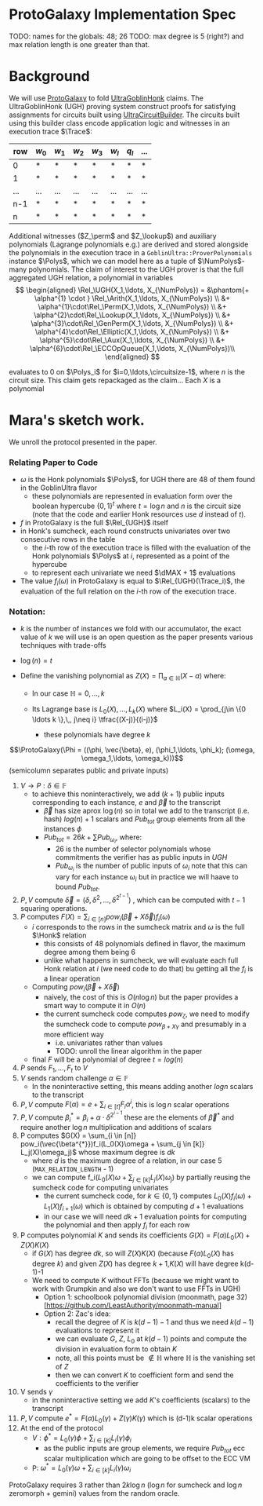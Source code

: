 # ProtoGalaxy Implementation Spec

$$
\newcommand{\MAX}{\text{MAX}}
\newcommand{\dMAX}{d_\MAX}
\newcommand{\circuitsize}{n}
\newcommand{\Rel}{\text{Rel}}
\newcommand{\UGH}{\text{UGH}}
\newcommand{\Arith}{\text{Arith}}
\newcommand{\Perm}{\text{Perm}}
\newcommand{\Lookup}{\text{Lookup}}
\newcommand{\GenPerm}{\text{GenPerm}}
\newcommand{\Aux}{\text{Aux}}
\newcommand{\Elliptic}{\text{Elliptic}}
\newcommand{\ECCOpQueue}{\text{ECCOpQueue}}
\newcommand{\perm}{\text{perm}}
\newcommand{\lookup}{\text{lookup}}
\newcommand{\Trace}{\text{Trace}}
\newcommand{\Polys}{\text{Polys}}
\newcommand{\NumPolys}{N_\Polys}
\newcommand{\ProtoGalaxy}{\text{ProtoGalaxy}}
\newcommand{\Honk}{\text{Honk}}
$$

TODO: names for the globals: 48; 26
TODO: max degree is 5 (right?) and max relation length is one greater than that.
# Background
We will use [ProtoGalaxy](https://eprint.iacr.org/archive/2023/1106/1690490682.pdf) to fold [UltraGoblinHonk](https://github.com/AztecProtocol/aztec-packages/blob/master/circuits/cpp/barretenberg/cpp/src/barretenberg/honk/flavor/goblin_ultra.hpp) claims. The UltraGoblinHonk (UGH) proving system construct proofs for satisfying assignments for circuits built using [UltraCircuitBuilder](https://github.com/AztecProtocol/aztec-packages/blob/master/circuits/cpp/barretenberg/cpp/src/barretenberg/proof_system/circuit_builder/ultra_circuit_builder.hpp). The circuits built using this builder class encode application logic and witnesses in an execution trace $\Trace$:

| row | $w_0$ | $w_1$ | $w_2$ | $w_3$ | $w_l$ | $q_l$ | ... |
|-----|-------|-------|-------|-------|-------|-------|-----|
| 0   | *     | *     | *     | *     | *     | *     | *   |
| 1   | *     | *     | *     | *     | *     | *     | *   |
| ... | ...   | ...   | ...   | ...   | ...   | ...   | ... |
| n-1 | *     | *     | *     | *     | *     | *     | *   |
| n   | *     | *     | *     | *     | *     | *     | *   |

Additional witnesses ($Z_\perm$ and $Z_\lookup$) and auxiliary polynomials (Lagrange polynomials e.g.) are derived and stored alongside the polynomials in the execution trace in a `GoblinUltra::ProverPolynomials` instance $\Polys$, which we can model here as a tuple of $\NumPolys$-many polynomials. The claim of interest to the UGH prover is that the full aggregated UGH relation, a polynomial in variables
$$
\begin{aligned}
\Rel_\UGH(X_1,\ldots, X_{\NumPolys}) = 
&\phantom{+ \alpha^{1} \cdot } \Rel_\Arith(X_1,\ldots, X_{\NumPolys}) \\
&+ \alpha^{1}\cdot\Rel_\Perm(X_1,\ldots, X_{\NumPolys}) \\
&+ \alpha^{2}\cdot\Rel_\Lookup(X_1,\ldots, X_{\NumPolys}) \\
&+ \alpha^{3}\cdot\Rel_\GenPerm(X_1,\ldots, X_{\NumPolys}) \\
&+ \alpha^{4}\cdot\Rel_\Elliptic(X_1,\ldots, X_{\NumPolys}) \\
&+ \alpha^{5}\cdot\Rel_\Aux(X_1,\ldots, X_{\NumPolys}) \\
&+ \alpha^{6}\cdot\Rel_\ECCOpQueue(X_1,\ldots, X_{\NumPolys})\\
\end{aligned}
$$

evaluates to 0 on $\Polys_i$ for $i=0,\ldots,\circuitsize-1$, where $n$ is the circuit size. This claim gets repackaged as the claim...
Each $X$ is a polynomial

# Mara's sketch work.

 We unroll the protocol presented in the paper.

 ### Relating Paper to Code
 * $\omega$ is the Honk polynomials $\Polys$, for UGH there are 48 of them found in the GoblinUltra flavor
    * these polynomials are represented in evaluation form over the boolean hypercube $\{0,1\}^t$ where $t = \log n$ and $n$ is the circuit size (note that the code and earlier Honk resources use $d$ instead of $t$).
 * $f$ in ProtoGalaxy is the full $\Rel_{UGH}$ itself
 * in Honk's sumcheck, each round constructs univariates over two consecutive rows in the table
    * the $i$-th row of the execution trace is filled with the evaluation of the Honk polynomials $\Polys$ at $i$, represented as a point of the hypercube
    * to represent each univariate we need $\dMAX + 1$ evaluations
* The value $f_i(\omega)$ in ProtoGalaxy is equal to $\Rel_{UGH}(\Trace_i)$, the evaluation of the full relation on the $i$-th row of the execution trace.

### Notation:

* $k$ is the number of instances we fold with our accumulator, the exact value of $k$ we will use is an open question as the paper presents various techniques with trade-offs

* $\log(n) = t$

* Define the vanishing polynomial as $Z(X) = \prod_{a \in \mathbb{H}}(X - a)$ where:
    * In our case $\mathbb{H} = {0,\ldots, k}$
    * Its Lagrange base is $L_0(X), \ldots, L_k(X)$ where
     $L_i(X) = \prod_{j\in \{0 \ldots k \},\,, j\neq i} \tfrac{(X-j)}{(i-j)}$

        * these polynomials have degree $k$



$$\ProtoGalaxy(\Phi = ((\phi, \vec{\beta}, e), (\phi_1,\ldots, \phi_k); (\omega, \omega_1,\ldots, \omega_k)))$$
(semicolumn separates public and private inputs)

1. $V \rightarrow P:\delta \in \mathbb{F}$
    * to achieve this noninteractively, we add ($k + 1$) public inputs corresponding to each instance, $e$ and $\vec{\beta}$ to the transcript
      * $\vec{\beta}$ has size aprox $\log(n)$ so in total we add to the transcript (i.e. hash) $log(n) + 1$ scalars and $Pub_{tot}$ group elements from all the instances $\phi$
      * $Pub_{tot} = 26k + \sum Pub_{\omega_i}$, where: 
        - $26$ is the number of selector polynomials whose commitments the verifier has as public inputs in $UGH$ 
        - $Pub_{\omega_i}$ is the number of public inputs of $\omega_i$ note that this can vary for each instance $\omega_i$ but in practice we will haave to bound $Pub_{tot}$.
2. $P, V$ compute $\vec{\delta} = (\delta, \delta^2, \ldots, \delta^{2^{t -1}})$ , which can be computed with $t-1$ squaring operations.
3. $P$ computes  $F(X) = \sum_{i \in [n]} pow_i(\vec{\beta} + X\vec{\delta})f_i(\omega)$
    * $i$ corresponds to the rows in the sumcheck matrix and $\omega$ is the full $\Honk$ relation 
        * this consists of 48 polynomials defined in flavor, the maximum degree among them being 6
        * unlike what happens in sumcheck, we will evaluate each full Honk relation at $i$ (we need code to do that) bu getting all the $f_i$ is a linear operation
    * Computing $pow_i(\vec{\beta} + X\vec{\delta})$ 
        * naively, the cost of this is $O(n \log n)$ but the paper provides a smart way to compute it in $O(n)$
        * the current sumcheck code computes $pow_{\zeta}$, we need to modify the sumcheck code to compute $pow_{\beta + X\gamma}$ and presumably in a more efficient way
            * i.e. univariates rather than values
            * TODO: unroll the linear algorithm in the paper
    * final $F$ will be a polynomial of degree $t = log(n)$
4. $P$ sends $F_1, \ldots,F_{t}$ to $V$
5. $V$ sends random challenge $\alpha \in \mathbb{F}$
    * In the noninteractive setting, this means adding another $logn$ scalars to the transcript 
6. $P, V$ compute $F(\alpha) = e + \sum_{i \in [t]}F_i \alpha^i$, this is $\log n$ scalar operations
7. $P, V$ compute $\beta^*_i = \beta_i  +\alpha \cdot \delta^{2^{i-1}}$ these are the elements of $\vec{\beta}^*$ and require another $\log n$ multiplication and additions of scalars
8. P computes $G(X) = \sum_{i \in [n]} pow_i(\vec{\beta^{*}})f_i(L_0(X)\omega + \sum_{j \in [k]} L_j(X)\omega_j)$ whose maximum degree is $dk$
    * where $d$ is the maximum degree of a relation, in our case 5 (`MAX_RELATION_LENGTH` - 1)
    * we can compute f_i($L_0(X)\omega + \sum_{j \in [k]} L_j(X)\omega_j$) by partially reusing the sumcheck code for computing univariates
        * the current sumcheck code, for $k \in \{0, 1\}$ computes $L_0(X)f_i(\omega) + L_1(X)f_{i+1}(\omega)$ which is obtained by computing $d+1$ evaluations
        * in our case we will need $dk + 1$ evaluation points for computing the polynomial and then apply $f_i$ for each row
9. P computes polynomial $K$ and sends its coefficients 
$G(X) = F(\alpha)L_0(X) + Z(X)K(X)$
    * if $G(X)$ has degree $dk$, so will $Z(X)K(X)$ (because $F(\alpha)L_0(X)$ has degree $k$)
    and given $Z(X)$ has degree $k+1$,$K(X)$ will have degree k(d-1)-1
    * We need to compute $K$ without FFTs (because we might want to work with Grumpkin and also we don't want to use FFTs in UGH)
        * Option 1: schoolbook polynomial division (moonmath, page 32)[https://github.com/LeastAuthority/moonmath-manual]
        * Option 2: Zac's idea:
            * recall the degree of $K$ is $k(d-1)-1$ and thus we need $k(d-1)$ evaluations to represent it
            * we can evaluate $G$, $Z$, $L_0$ at $k(d-1)$ points and compute the division in evaluation form to obtain $K$
             * note, all this points must be $\not\in \mathbb{H}$ where $\mathbb{H}$ is the vanishing set of $Z$
            * then we can convert $K$ to coefficient form and send the coefficients to the verifier
11. V sends $\gamma$ 
    * in the noninteractive setting we add $K$'s coefficients (scalars) to the transcript 
12. $P, V$ compute  $e^* = F(\alpha)L_0(\gamma) + Z(\gamma)K(\gamma)$ which is (d-1)k scalar operations
11. At the end of the protocol
    * $V: \phi^* = L_0(\gamma)\phi + \sum_{i \in [k]} L_i(\gamma)\phi_i$ 
        * as the public inputs are group elements, we require  $Pub_{tot}$ ecc scalar multiplication which are going to be offset  to the ECC VM
     * P: $\omega^* = L_0(\gamma)\omega + \sum_{i \in [k]} L_i(\gamma)\omega_i$

ProtoGalaxy requires 3 rather than  $2k\log n$ ($\log n$ for sumcheck and $\log n$ zeromorph + gemini) values from the random oracle.


        





 

